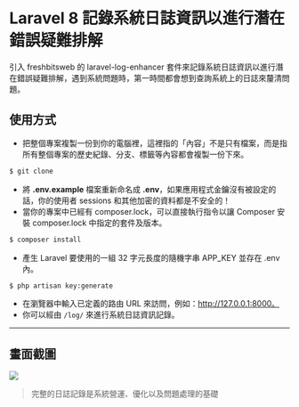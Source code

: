 # Laravel 8 記錄系統日誌資訊以進行潛在錯誤疑難排解

引入 freshbitsweb 的 laravel-log-enhancer 套件來記錄系統日誌資訊以進行潛在錯誤疑難排解，遇到系統問題時，第一時間都會想到查詢系統上的日誌來釐清問題。

## 使用方式
- 把整個專案複製一份到你的電腦裡，這裡指的「內容」不是只有檔案，而是指所有整個專案的歷史紀錄、分支、標籤等內容都會複製一份下來。
```sh
$ git clone
```
- 將 __.env.example__ 檔案重新命名成 __.env__，如果應用程式金鑰沒有被設定的話，你的使用者 sessions 和其他加密的資料都是不安全的！
- 當你的專案中已經有 composer.lock，可以直接執行指令以讓 Composer 安裝 composer.lock 中指定的套件及版本。
```sh
$ composer install
```
- 產生 Laravel 要使用的一組 32 字元長度的隨機字串 APP_KEY 並存在 .env 內。
```sh
$ php artisan key:generate
```
- 在瀏覽器中輸入已定義的路由 URL 來訪問，例如：http://127.0.0.1:8000。
- 你可以經由 `/log/` 來進行系統日誌資訊記錄。

----

## 畫面截圖
![](https://i.imgur.com/wTa3Ufs.png)
> 完整的日誌記錄是系統營運、優化以及問題處理的基礎
